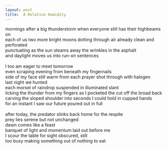 ```yaml
---
layout: post
title:  A Relative Humidity
---
```


mornings after a big thunderstorm when everyone still has their highbeams on <br>
each of us two more bright moons dotting through air already clean and perforated <br>
punctuating as the sun steams away the wrinkles in the asphalt <br>
and daylight moves us into run-on sentences <br>
 <br>
I too am eager to meet tomorrow <br>
even scraping evening from beneath my fingernails <br>
side of my face still warm from each prayer shot through with halogen <br>
last night we hunted <br>
each morsel of raindrop suspended in illuminated slant <br>
licking the thunder from my fingers as I pocketed the cut off the broad back  <br>
carving the sloped shoulder into seconds I could hold in cupped hands <br>
for an instant I saw our future poured out in full <br>
 <br>
after today, the predator slinks back home for the respite <br>
prey lies serene but not unchanged <br>
dawn comes like a feast <br>
banquet of light and momentum laid out before me <br>
I scour the table for sight obscured, still <br>
too busy making something out of nothing to eat 
